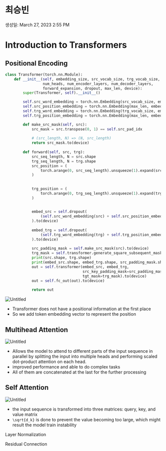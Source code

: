 # 최승빈

생성일: March 27, 2023 2:55 PM

# Introduction to Transformers

## Positional Encoding

```python
class Transformer(torch.nn.Module):
    def __init__(self, embedding_size, src_vocab_size, trg_vocab_size, src_pad_idx,
                 num_heads, num_encoder_layers, num_decoder_layers,
                 forward_expansion, dropout, max_len, device):
        super(Transformer, self).__init__()

        self.src_word_embedding = torch.nn.Embedding(src_vocab_size, embedding_size).to(device)
        self.src_position_embedding = torch.nn.Embedding(max_len, embedding_size).to(device)
        self.trg_word_embedding = torch.nn.Embedding(trg_vocab_size, embedding_size).to(device)
        self.trg_position_embedding = torch.nn.Embedding(max_len, embedding_size).to(device)

		def make_src_mask(self, src):
	        src_mask = src.transpose(0, 1) == self.src_pad_idx
	
	        # (src_length, N) => (N, src_length)
	        return src_mask.to(device)
	    
	    def forward(self, src, trg):
	        src_seq_length, N = src.shape
	        trg_seq_length, N = trg.shape
	        src_position = (
	            torch.arange(0, src_seq_length).unsqueeze(1).expand(src_seq_length, N).to(self.device)
	        )
	
	
	        trg_position = (
	            torch.arange(0, trg_seq_length).unsqueeze(1).expand(trg_seq_length, N).to(self.device)
	        )
	
	
	        embed_src = self.dropout(
	            (self.src_word_embedding(src) + self.src_position_embedding(src_position))
	        ).to(device)
	
	        embed_trg = self.dropout(
	            (self.trg_word_embedding(trg) + self.trg_position_embedding(trg_position))
	        ).to(device)
	        
	        src_padding_mask = self.make_src_mask(src).to(device)
	        trg_mask = self.transformer.generate_square_subsequent_mask(trg_seq_length).to(self.device)
	        print(src.shape, trg.shape)
	        print(embed_src.shape, embed_trg.shape, src_padding_mask.shape, trg_mask.shape)
	        out = self.transformer(embed_src, embed_trg,
	                               src_key_padding_mask=src_padding_mask,
	                               tgt_mask=trg_mask).to(device)
	        out = self.fc_out(out).to(device)
	
	        return out
```

![Untitled](%E1%84%8E%E1%85%AC%E1%84%89%E1%85%B3%E1%86%BC%E1%84%87%E1%85%B5%E1%86%AB%20b6a3460c2d94449bb7afe91140762d80/Untitled.png)

- Transformer does not have a positional information at the first place
- So we add token embedding vector to represent the position

## Multihead Attention

![Untitled](%E1%84%8E%E1%85%AC%E1%84%89%E1%85%B3%E1%86%BC%E1%84%87%E1%85%B5%E1%86%AB%20b6a3460c2d94449bb7afe91140762d80/Untitled%201.png)

- Allows the model to attend to different parts of the input sequence in parallel by splitting the input into multiple heads and performing scaled dot-product attention on each head.
- improved performance and able to do complex tasks
- All of them are concatenated at the last for the further processing

## Self Attention

![Untitled](%E1%84%8E%E1%85%AC%E1%84%89%E1%85%B3%E1%86%BC%E1%84%87%E1%85%B5%E1%86%AB%20b6a3460c2d94449bb7afe91140762d80/Untitled%202.png)

- the input sequence is transformed into three matrices: query, key, and value matrix
- `\sqrt{d_k}` is done to prevent the value becoming too large, which might result the model train instability

Layer Normalization

Residual Connection